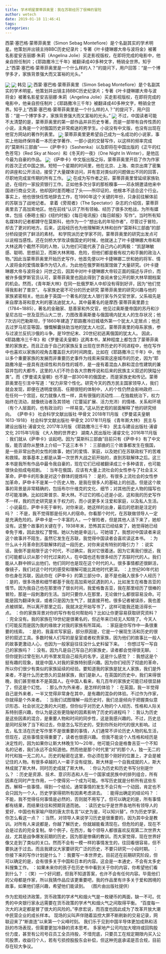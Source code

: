 ```yaml
---
title: 学术明星蒙蒂菲奥里：我在苏联经历了很棒的冒险
author: wetech
date: 2019-01-18 11:46:41
tags: 
categories: 
---
```

西蒙·塞巴格·蒙蒂菲奥里（Simon Sebag Montefiore）是个名副其实的学术明星。他策划并出镜主持BBC历史纪录片；专著《叶卡捷琳娜大帝与波将金》被著名影星安吉丽娜·朱莉（Angelina Jolie）买走影视版权，在即将完成的电影中，他亲自担任制片；《耶路撒冷三千年》被翻译成40多种文字，畅销全世界。知乎上“西蒙·塞巴格·蒙蒂菲奥里是一个什么样的人？”的提问下，用户回答：“是一个博学多才，家族背景强大而又富裕的光头。”
<!-- more -->
<img align="center" border="0" src="https://imgcdn.yicai.com/uppics/images/2019/01/b9e26835bc98ad3edfded1f3263cea3e.jpg" />
<img align="center" border="0" src="https://imgcdn.yicai.com/uppics/images/2019/01/229754ed15d0040146b78c55aeb4d4b4.jpg" />
韩见
<img align="center" border="0" src="https://imgcdn.yicai.com/uppics/images/2019/01/cae549d5fe3ca1346f9449c49b9144f1.jpg" />
西蒙·塞巴格·蒙蒂菲奥里（Simon Sebag Montefiore）是个名副其实的学术明星。他策划并出镜主持BBC历史纪录片；专著《叶卡捷琳娜大帝与波将金》被著名影星安吉丽娜·朱莉（Angelina Jolie）买走影视版权，在即将完成的电影中，他亲自担任制片；《耶路撒冷三千年》被翻译成40多种文字，畅销全世界。知乎上“西蒙·塞巴格·蒙蒂菲奥里是一个什么样的人？”的提问下，用户回答：“是一个博学多才，家族背景强大而又富裕的光头。”
<img align="center" border="0" src="https://imgcdn.yicai.com/uppics/images/2019/01/2335764375aa8de007594f14ab4b2338.jpg" />
不过，中国读者可能不太清楚的是，蒙蒂菲奥里的第一部作品并非历史专著，而是一部带有自传性质的小说，主角是一个对俄国历史非常痴迷的男学生。小说没有中文版，也没有出现在他官方网站的著作列表里。
<img align="center" border="0" src="https://imgcdn.yicai.com/uppics/images/2019/01/686980b1da2b93f8fe50dd5ec535732c.jpg" />
蒙蒂菲奥里更希望自己成为一名成功的小说家，事实上他始终保持着一本历史学著作、一部小说的交替写作，以这样的频率完成的“莫斯科三部曲”——《萨申卡》（Sashenka）以及即将在中国出版的《正午的红色苍穹》（Red Sky at Noon）和《冬天的一夜》（One Night In Winter），是他迄今最为自豪的作品。
<img align="center" border="0" src="https://imgcdn.yicai.com/uppics/images/2019/01/c88a4edbbb8f863f50248c830ad08bb4.jpg" />
《萨申卡》中文版出版之际，蒙蒂菲奥里开启了作为作家的首次正式中国之旅。短短一个星期的时间里，他在北京、上海、南京出席了密集的讲座和公开活动，接受了大量媒体访问，并有意对类似的问题做出不同的回答，尽职地完成宣传期的所有工作。
<img align="center" border="0" src="https://imgcdn.yicai.com/uppics/images/2019/01/62431851542f5d89a39dd2bb993f1b93.jpg" />
在成为写作者之前，蒙蒂菲奥里曾延续家族轨迹，在纽约一家投资银行工作。正如他多次分享的那桩糗事——邓永锵邀请他来中国进行商业交流，他却因时差而睡过了头——所印证的，他根本不适合这个行业。事实上，他也很快任性地辞去工作，在1990年这个关键的年份，只身前往解体前的苏联当了战地记者。
拿着《旁观者》（The Spectator）杂志的介绍信，蒙蒂菲奥里去了高加索地区。他在前线“认识了所有领袖、经历了很多次枪战，为所有媒体，包括《泰晤士报》《纽约时报》《每日电讯报》《每日邮报》写作”。当时所有知名媒体的记者都蹲守在莫斯科，他作为一个“想出名的年轻作者”，尽管过于冒险，却去了更对的地方。后来，这段经历也为他理解斯大林和创作“莫斯科三部曲”的部分桥段提供了鲜活的素材。
和学院派历史学家不同，蒙蒂菲奥里的研究出发点可以说相当感性。还在剑桥大学攻读俄国史的时候，他就迷上了叶卡捷琳娜大帝和斯大林这两个截然不同的人物，认为他们可能代表了自己内心的两极：“凯瑟琳敏感、聪明、思想前卫，而斯大林黑暗、危险，但他们都是极有权力和手腕的政治人物。”因此当蒙蒂菲奥里开始历史写作，他首先便以叶卡捷琳娜二世和她的将军、情人波将金的爱情故事作为切入点，为此他在俄罗斯档案馆做了大量研究。《叶卡捷琳娜大帝与波将金》问世之后，因其中对叶卡捷琳娜大帝较正面的描述与评价，而被许多俄罗斯官员认可，蒙蒂菲奥里也因此得到了查阅未曾公开的斯大林早期档案的机会。然而，《青年斯大林》在同一批俄罗斯人中却没有得到好评，因为“他们觉得我影射了普京”。
与家族史密不可分的历史研究
蒙蒂菲奥里的研究兴趣与他的家族紧密相关。他出身于英国一个著名的犹太人银行家与外交官世家，父系祖先是来自摩洛哥和意大利的塞法迪犹太人。其中最著名的是摩西·蒙蒂菲奥里爵士（1784~1885），著名的金融家、慈善家和外交官，他见过奥斯曼帝国的苏丹和沙皇尼古拉一世及亚历山大二世，力图改善奥斯曼与俄国境内犹太人的生存状况；他7次访问巴勒斯坦，于1860年建造了耶路撒冷旧城墙外第一个犹太人定居点；他还去过罗马尼亚等国，慷慨解囊扶助当地的犹太人社区。蒙蒂菲奥里的母系家族，参与过波兰反抗沙俄的斗争，是19世纪末、20世纪初逃离俄国的犹太人。
因此，《耶路撒冷三千年》和《罗曼诺夫皇朝》这两本书，某种程度上都包含了蒙蒂菲奥里的家族史。而且正由于自己的家族反复出现在世界历史的不同进程中，他在写作中也喜欢以家族的视角去覆盖巨大的时间跨度。比如在《耶路撒冷三千年》中，他以多个重要家族的发展而非重要历史事件为线索来探索这座城市的历史，因为“耶路撒冷是一座具有连续性和共存性的城市，是一座有着混血人群和混合性建筑的兼容并包的大都市，这里的人们不符合各大宗教传说和后来的民族主义叙述的狭隘分类”。而《罗曼诺夫皇朝》也不是一部300年的俄国史，而是家族史和传记。蒙蒂菲奥里在引言中写道：“权力非常个性化。研究今天的西方民主国家领导人，我们就会发现，即便在透明度很高、任期很短的体制中，人的个性仍然会影响政府……在任何一个宫廷，权力就像人性一样，具有很强的流动性……在独裁统治下，权力始终在流动，就像统治者及其领地（它蔓延扩展、活力充沛）的情绪、关系和环境（有个人层面的，也有政治的）一样易变。”这从历史观的层面解释了他的研究倾向。
《萨申卡》
社会科学文献出版社·甲骨文
2018年11月版
《罗曼诺夫皇朝1613-1918》
社会科学文献出版社·甲骨文
2017年11月版
《青年斯大林》
民主与建设出版社·浦睿文化
2017年3月版
《耶路撒冷三千年》
民主与建设出版社·浦睿文化
2015年1月版
《大人物的世界史》
湖南人民出版社·浦睿文化
2016年11月版
：我们就从《萨申卡》谈起吧。因为“莫斯科三部曲”目前只有《萨申卡》有了中文版，能否请你从整体上介绍一下这三本书？
：三部曲的三个故事都发生在俄国，是一些非常出色的女性的故事，她们的爱情、家庭，以及她们在苏联政权下的苦难和救赎。故事基本上都是从第一次世界大战之前开始的，直到苏联解体之后。这三本书是我所有作品中最令我自豪的，现在它们已经被翻译成三十多种语言，也可能很快会拍成电视剧。
：当年在俄国，应该有大量上流社会的女性参与了社会主义革命，萨申卡的形象是对这个群体的提炼吗？
：是的，有很多上流社会的女性参加革命，萨申卡不是某一个历史人物，是我在很多人的基础上的创造。但是这个故事的背景是非常精确的，包括布尔什维克的文化、细节；对其他历史人物的描写也尽可能准确，比如拉斯普京、斯大林。不过它的核心还是小说，这和我的历史写作不一样，我的历史研究是关于权力的，而小说更多关注爱和家庭，以及私人生活。
：小说最后，萨申卡死于审判，对你来说，她这样的出身，最后的悲剧是注定的吗？
：不是，我不觉得那是任何人的宿命。你看那个时代，在苏联做领导人一定是充满危险的。萨申卡是一个丰富的人，一个冒险者，但是其他人活下来了，她却没有。这整个故事的关键在于，1938年末，恐怖其实已经结束了，她觉得她已经幸免于难，因此放松了警惕。她以为她是幸运儿，可她错了。我想对中国读者来说这个故事并不陌生，虽然它发生在苏联，我觉得中国读者会喜欢读这本书。
：为什么从十月革命到苏联解体的这一段历史，对你来说有特别的吸引力？
：说实话，我倒不是局限于这个时代，不过确实，我对它很着迷。因为它离我们很近，我们可能都认识从那个时代过来的人，在中国也还有很多经历了苏联时代的人。我们能从人群中辨认出他们，他们同时也是现在这个时代的人。很多事情都还很鲜活，像镜子，我们对这个时代的感受和理解可能比其他时代更深。
：上世纪90年代初你也身在苏联，因此你在《萨申卡》的第三部分中，是不是也融入很多个人经历？
：是的，很多场景和细节都基于我在高加索地区遇到的人，比如发生在格鲁吉亚的情节。因为我自己也在那里待了很长时间，我爱格鲁吉亚，我在那里经历了很棒的冒险，那是一段刺激的生活。当时只要你人在那里，无论做什么都很容易没命。可能是因为翻译失误，或者只是因为生气了，就直接开枪。很多记者被误杀，我也差点被绑架。所以离开那里之后，我就决定开始写书了，这样可能我还能活得长一点。
：你的家族背景对你的写作有任何帮助吗？比如让你更容易获取研究资料？
：完全没有。我的家族在19世纪是很著名的，但近年来已经无人知晓了。今天人们可能反而是因为我的缘故才对我的家族有所耳闻。
：家庭是你写作中一条很重要的线索。
：是的，我喜欢写家庭，部分原因是，它是一个展现生活和历史的很好的叙述工具。多数时候人们写的是皇室或者权贵家族，因为他们的故事比一般人的故事更激动人心，也因为一般家庭往往没什么史料留下来。
：你想过写一写自己的家族吗？
：没有。因为凡是自己写自己的家族史，读者都会觉得很无聊。
：但你提到过曾在别人的书里发现自己祖先的名字，这是什么感觉？
：我想这是个挺有趣的现象，就是中国人对我的家族特别感兴趣。因为你们经历了彻底的革命，所以你们很少有类似的家族延续的经验。要知道我的家族是犹太人家族，我们是外来者，不是什么历史悠久的显赫家族，我们是新人。在英国的历史中，我们来得很晚，我们甚至根本不是英国人。在中国人看来，有几百年的家族史可能已经很显赫了，但这是个幻觉。
：那么作为外来者，是怎样的体验？
：在英国，我一半觉得自己是外来者，一半又觉得非常身在其中，是有趣的混杂的体验。不过作为作家，你就得是个外来者。
：当我们试图理解一段历史时，我们总是倾向于把握类似意识形态、社会状况之类的大问题，但你似乎对历史人物的个人经历、性格和人际关系特别感兴趣，你认为是这些更隐秘的因素影响了历史的进程吗？
：我认为历史是这些因素的混合，是重要人物和时间的同步性，这是我感兴趣的。不过，历史总是同时反映了当下和过去，你是怎么写历史的，受到你所处时代的很大影响。过去，私生活在历史写作里不是很重要的事情，人们通常不评论历史人物的私生活，但现在，这些事情变得重要了，读者也很感兴趣。
但我不能说个人性格和经历是决定性的，因为如果你让斯大林晚生10～20年，他可能只会是格鲁吉亚一个不知名的记者，我们永远不会知道他。然而他是那个时代里“对”的那个人，独一无二的时代和独一无二的人。历史的秘密在这里，你必须在那个刚好的位置上，才会是被记住的人物。有很多卓越的人一辈子没有绽放。斯大林是一个自我成就的人，斯大林成就了斯大林，同时历史成就了斯大林。
：你认为历史和历史书写分别是什么？
：历史是资源、技术、意识形态和人在一个国家或民族中的排列组合，所有因素在同时产生作用，一个使得另一个成为可能。书写历史就是分析所有这些东西，解释一些事情，得到一个结论。通常事情的发生不会只有一个动因，肯定也不会只因为一个人，历史学家得把所有因素考虑进去。
：能得出确定的结论吗？
：不能，我不觉得任何事情是必然的，否则就不用写了。但可以确定的是，所有事情都有结果，而结果往往和预期背道而驰。
：读历史似乎是世界各地所有领导人的爱好，中国也有家喻户晓的唐太宗名言“以史为鉴，可以知兴替”。作为历史学家，你怎么看这一点？
：当然，对领导人来说学习历史是很重要的，因为其中全是教训。对所有人来说都是，你越了解历史，你就越能看清现在。但危险的是，现在不会是过去的完全复制。举个例子，在西方，每个领导人都很喜欢反观第二次世界大战，尤其是战争爆发前期的历史，因为那是惨痛的教训。而大家觉得，现在世界好像又走到了类似的关口。然而不会有一模一样的事情发生的，往回看很容易，但不要执迷于过去。而且我建议大家要研究广泛的历史，不要只研究一小段时期。
：你接下来的写作计划是什么？
：我要写一本世界史。目前还在前期研究阶段，但可以确定的是，会有很多关于中国和日本的内容。这会是一本通史，不会有太多史料搜集工作。
：如果未来你的孩子在历史书中看到关于你的内容，你希望他们看到什么？
：（笑）一个好问题，但我不知道答案，也许不会有任何内容。毕竟他们的父母都是作家，所以我猜作品应该更重要吧，我的作品里有许多关于爱和困境的故事，如果他们感兴趣，希望他们能读到。
（图片由出版社提供）
 
 
作为宏观经济政策，货币政策的学术气和烟火气是一枚硬币的两面，缺一不可。优秀的中央银行家永远需要在货币政策的学术气和烟火气之间取得平衡。
“百度每一次大的决定都是冒了很大的风险的。”李彦宏说，而百度也因此成为了改革开放大潮中民营企业的成长样本。
现场的尖叫声伴随着监控大屏不断刷新的交易记录，网联迎来了“断直连”以来第一个尖峰时刻。
我们乐于见到中国半导体更加成熟和活跃的市场表现，但需要更加冷静的资本思考。
多家地产公司均加大增持或回购股份力度，甚至有公司号召员工全员持股，不惜兜底，只要员工在规定期限内买入公司股票，收益归个人，若有亏损控股股东会补偿，但这种兜底承诺是否合规，目前存在较大争议。
